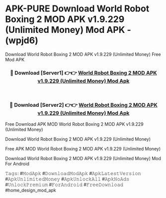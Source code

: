 # APK-PURE Download World Robot Boxing 2 MOD APK v1.9.229 (Unlimited Money) Mod APK - (wpjd6)
Download World Robot Boxing 2 MOD APK v1.9.229 (Unlimited Money) Free Mod APK

<div align="center">
<h3>🔴 Download [Server1] 👉👉 <a href="https://apk-comot.site?title=World_Robot_Boxing_2_MOD_APK_v1.9.229_(Unlimited_Money)">World Robot Boxing 2 MOD APK v1.9.229 (Unlimited Money) Mod Apk</a></h3><br>

<h3>🔴 Download [Server2] 👉👉 <a href="https://apk-comot.site?title=World_Robot_Boxing_2_MOD_APK_v1.9.229_(Unlimited_Money)">World Robot Boxing 2 MOD APK v1.9.229 (Unlimited Money) Mod Apk</a></h3>
</div>


Free Download APK MOD World Robot Boxing 2 MOD APK v1.9.229 (Unlimited Money)

Download World Robot Boxing 2 MOD APK v1.9.229 (Unlimited Money) 

Free APK MOD World Robot Boxing 2 MOD APK v1.9.229 (Unlimited Money) 

Download World Robot Boxing 2 MOD APK v1.9.229 (Unlimited Money) Mod For Android

𝚃𝚊𝚐𝚜: #𝙼𝚘𝚍𝙰𝚙𝚔 #𝙳𝚘𝚠𝚗𝚕𝚘𝚊𝚍𝙼𝚘𝚍𝙰𝚙𝚔 #𝙰𝚙𝚔𝙻𝚊𝚝𝚎𝚜𝚝𝚅𝚎𝚛𝚜𝚒𝚘𝚗 #𝙰𝚙𝚔𝚄𝚗𝚕𝚒𝚖𝚒𝚝𝚎𝚍𝙼𝚘𝚗𝚎𝚢 #𝙰𝚙𝚔𝚄𝚗𝚕𝚘𝚌𝚔𝙰𝚕𝚕 #𝙰𝚙𝚔𝙽𝚘𝙰𝚍𝚜 #𝚄𝚗𝚕𝚘𝚌𝚔𝙿𝚛𝚎𝚖𝚒𝚞𝚖 #𝙵𝚘𝚛𝙰𝚗𝚍𝚛𝚘𝚒𝚍 #𝙵𝚛𝚎𝚎𝙳𝚘𝚠𝚗𝚕𝚘𝚊𝚍 #home_design_mod_apk